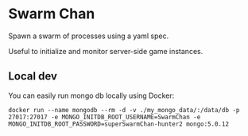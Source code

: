 # Swarm Chan

Spawn a swarm of processes using a yaml spec.

Useful to initialize and monitor server-side game instances.

## Local dev

You can easily run mongo db locally using Docker:

```shell
docker run --name mongodb --rm -d -v ./my_mongo_data/:/data/db -p 27017:27017 -e MONGO_INITDB_ROOT_USERNAME=SwarmChan -e MONGO_INITDB_ROOT_PASSWORD=superSwarmChan-hunter2 mongo:5.0.12
```
